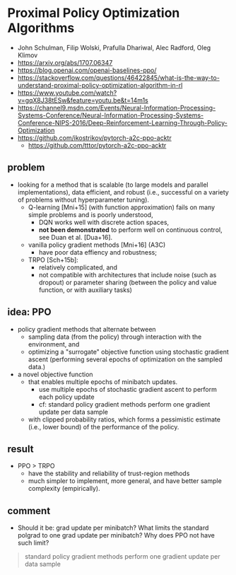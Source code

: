 # Proximal Policy Optimization Algorithms
* John Schulman, Filip Wolski, Prafulla Dhariwal, Alec Radford, Oleg Klimov
* https://arxiv.org/abs/1707.06347
* https://blog.openai.com/openai-baselines-ppo/
* https://stackoverflow.com/questions/46422845/what-is-the-way-to-understand-proximal-policy-optimization-algorithm-in-rl
* https://www.youtube.com/watch?v=gqX8J38tESw&feature=youtu.be&t=14m1s
* https://channel9.msdn.com/Events/Neural-Information-Processing-Systems-Conference/Neural-Information-Processing-Systems-Conference-NIPS-2016/Deep-Reinforcement-Learning-Through-Policy-Optimization
* https://github.com/ikostrikov/pytorch-a2c-ppo-acktr
  * https://github.com/tttor/pytorch-a2c-ppo-acktr

## problem
* looking for a method that is 
  scalable (to large models and parallel implementations), 
  data efficient, and 
  robust (i.e., successful on a variety of problems without hyperparameter tuning). 
  * Q-learning [Mni+15] (with function approximation) fails on many simple problems and is poorly understood, 
    * DQN works well with discrete action spaces, 
    * **not been demonstrated** to perform well on continuous control, see Duan et al. [Dua+16].
  * vanilla policy gradient methods [Mni+16] (A3C) 
    * have poor data effiency and robustness; 
  * TRPO [Sch+15b]: 
    * relatively complicated, and 
    * not compatible with architectures that include noise (such as dropout) or 
      parameter sharing (between the policy and value function, or with auxiliary tasks)

## idea: PPO
* policy gradient methods that alternate between
  * sampling data (from the policy) through interaction with the environment, and
  * optimizing a "surrogate" objective function using stochastic gradient ascent
    (performing several epochs of optimization on the sampled data.)
* a novel objective function 
  * that enables multiple epochs of minibatch updates.
    * use multiple epochs of stochastic gradient ascent to perform each policy update
    * cf: standard policy gradient methods perform one gradient update per data sample
  * with clipped probability ratios, which 
    forms a pessimistic estimate (i.e., lower bound) of the performance of the policy. 

## result
* PPO > TRPO
  * have the stability and reliability of trust-region methods
  * much simpler to implement, more general, and have better sample complexity (empirically).

## comment
* Should it be: grad update per minibatch?
  What limits the standard polgrad to one grad update per minibatch?
  Why does PPO not have such limit?
> standard policy gradient methods perform one gradient update per data sample
